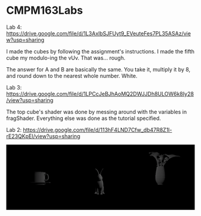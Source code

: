# CMPM163Labs

Lab 4: https://drive.google.com/file/d/1L3AxlbSJFUyt9_EVeuteFes7PL35ASAz/view?usp=sharing

I made the cubes by following the assignment's instructions. I made the fifth cube my modulo-ing
the vUv. That was... rough.

The answer for A and B are basically the same. You take it, 
multiply it by 8, and round down to the nearest whole number. 
White.

Lab 3: https://drive.google.com/file/d/1LPCcJeBJhAoMQ2DWJJDh8ULOW6k8Iy28/view?usp=sharing

The top cube's shader was done by messing around with the variables in fragShader.
Everything else was done as the tutorial specified. 


Lab 2: https://drive.google.com/file/d/113hF4LND7Cfw_db47R8Z1l-rE23QKpEI/view?usp=sharing

![](images/Lab2Screen.png)
